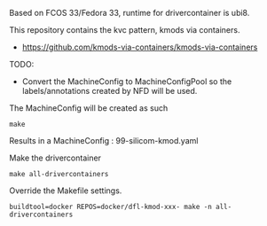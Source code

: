 Based on FCOS 33/Fedora 33, runtime for drivercontainer is ubi8.

This repository contains the kvc pattern, kmods via containers.
* https://github.com/kmods-via-containers/kmods-via-containers

TODO:
* Convert the MachineConfig to MachineConfigPool so the labels/annotations created by NFD will be used.

The MachineConfig will be created as such

``make``

Results in a MachineConfig : 99-silicom-kmod.yaml

Make the drivercontainer

``make all-drivercontainers``

Override the Makefile settings.

``buildtool=docker REPOS=docker/dfl-kmod-xxx- make -n all-drivercontainers``



